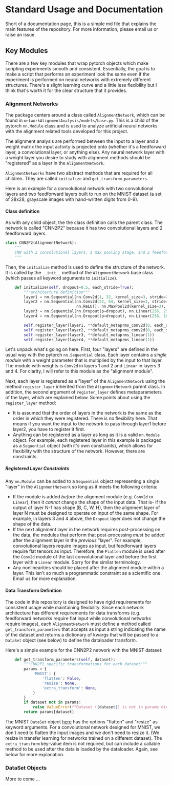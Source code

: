 # Standard Usage and Documentation
Short of a documentation page, this is a simple md file that explains the main
features of the repository. For more information, please email us or raise an 
issue. 

## Key Modules
There are a few key modules that wrap pytorch objects which make scripting 
experiments smooth and consistent. Essentially, the goal is to make a script
that performs an experiment look the same even if the experiment is performed
on neural networks with extremely different structures. There's a slight
learning curve and a little less flexibility but I think that's worth it for
the clear structure that it provides. 

### Alignment Networks
The package centers around a class called ``AlignmentNetwork``, which can be
found in ``networkAlignmentAnalysis/models/base.py``. This is a child of the
pytorch ``nn.Module`` class and is used to analyze artificial neural networks
with the alignment related tools developed for this project. 

The alignment analysis are performed between the input to a layer and a weight
matrix the input activity is projected onto (whether it's a feedforward layer,
a convolutional layer, or anything else). Any neural network layer with a 
weight layer you desire to study with alignment methods should be "registered"
as a layer in the ``AlignmentNetwork``. 

``AlignmentNetworks`` have two abstract methods that are required for all
children. They are called ``initialize`` and ``get_transform_parameters``.

Here is an example for a convolutional network with two convolutional layers
and two feedforward layers built to run on the MNIST dataset (a set of 28x28, 
grayscale images with hand-written digits from 0-9). 

#### Class definition
As with any child object, the the class definition calls the parent class. 
The network is called "CNN2P2" because it has two convolutional layers and 2 
feedforward layers.
```python
class CNN2P2(AlignmentNetwork):
    """
    CNN with 2 convolutional layers, a max pooling stage, and 2 feedforward layers with dropout
    """
```

Then, the ``initialize`` method is used to define the structure of the 
network. It is called by the ``__init__`` method of the ``AlignmentNetwork`` 
base class (which passes all keyword arguments to ``initialize``).

```python
    def initialize(self, dropout=0.5, each_stride=True):
        """architecture definition"""
        layer1 = nn.Sequential(nn.Conv2d(1, 32, kernel_size=3, stride=2, padding=1), nn.ReLU())
        layer2 = nn.Sequential(nn.Conv2d(32, 64, kernel_size=3, stride=2, padding=1), 
                               nn.ReLU(), nn.MaxPool2d(kernel_size=3), nn.Flatten(start_dim=1))
        layer3 = nn.Sequential(nn.Dropout(p=dropout), nn.Linear(256, 256), nn.ReLU())
        layer4 = nn.Sequential(nn.Dropout(p=dropout), nn.Linear(256, 10))

        self.register_layer(layer1, **default_metaprms_conv2d(0, each_stride=each_stride))
        self.register_layer(layer2, **default_metaprms_conv2d(0, each_stride=each_stride))
        self.register_layer(layer3, **default_metaprms_linear(1))
        self.register_layer(layer4, **default_metaprms_linear(1))
```

Let's unpack what's going on here. First, four "layers" are defined in the 
usual way with the pytorch ``nn.Sequential`` class. Each layer contains a 
_single module_ with a weight parameter that is multiplied by the input to 
that layer. The module with weights is ``Conv2d`` in layers 1 and 2 and 
``Linear`` in layers 3 and 4. For clarity, I will refer to this module as the
"alignment module". 

Next, each layer is registered as a "layer" of the ``AlignmentNetwork`` using
the method ``register_layer`` inherited from the ``AlignmentNetwork`` parent
class. In addition, the second argument of ``register_layer`` defines 
metaparameters of the layer, which are explained below. Some points about 
using the ``register_layer`` method:

- It is assumed that the order of layers in the network is the same as the 
order in which they were registered. There is no flexibility here. That means
if you want the input to the network to pass through layer1 before layer2, you
have to register it first. 
- Anything can be registered as a layer as long as it is a valid ``nn.Module``
object. For example, each registered layer in this example is packaged as a
``Sequential`` object (with it's own constraints), which allows for 
flexibility with the structure of the network. However, there are constraints. 

##### Registered Layer Constraints
Any ``nn.Module`` can be added to a ``Sequential`` object representing a 
single "layer" in the ``AlignmentNetwork`` so long as it meets the following
criteria:

- If the module is added _before_ the alignment module (e.g. ``Conv2d`` or
``Linear``), then it _cannot_ change the shape of the input data. That is- 
if the output of layer N-1 has shape (B, C, W, H), then the alignment layer 
of layer N must be designed to operate on input of the same shape. For 
example, in layers 3 and 4 above, the ``Dropout`` layer does not change the 
shape of the data.
- If the next alignment layer in the network requires post-processing on the 
data, the modules that perform that post-processing _must_ be added after the
alignment layer in the _previous_ "layer". For example, convolutional layers 
require images as input, but feedforward layers require flat tensors as input. 
Therefore, the ``Flatten`` module is used after the ``Conv2d`` module of the 
last convolutional layer and before the first layer with a ``Linear`` module. 
Sorry for the similar terminology. 
- Any nonlinearities should be placed after the alignment module within a 
layer. This isn't so much a programmatic constraint as a scientific one. Email
us for more explanation. 


#### Data Transform Definition 
The code in this repository is designed to have rigid requirements for 
consistent usage while maintaining flexibility. Since each network 
architecture has different requirements for data transforms (e.g. feedforward
networks require flat input while convolutional networks require images), each
``AlignmentNetwork`` must define a method called ``get_transform_parameters``
that accepts as input a string indicating the name of the dataset and returns 
a dictionary of kwargs that will be passed to a ``DataSet`` object (see below)
to define the dataloader transform. 

Here's a simple example for the CNN2P2 network with the MNIST dataset:

```python
    def get_transform_parameters(self, dataset):
        """CNN2P2 specific transformations for each dataset"""
        params = {
            'MNIST': {
                'flatten': False,
                'resize': None, 
                'extra_transform': None, 
            }
        }
        if dataset not in params: 
            raise ValueError(f"Dataset ({dataset}) is not in params dictionary: {[k for k in params]}")
        return params[dataset]
```

The MNIST ``DataSet`` object 
[here](https://github.com/landoskape/networkAlignmentAnalysis/blob/main/networkAlignmentAnalysis/datasets.py#L135)
has the options "flatten" and "resize" as keyword arguments. For a 
convolutional network designed for MNIST, we don't need to flatten the input 
images and we don't need to resize it. (We resize in transfer learning for 
networks trained on a different dataset). The ``extra_transform`` key-value 
item is not required, but can include a callable method to be used after the
data is loaded by the dataloader. Again, see below for more explanation. 


### DataSet Objects
More to come ...

